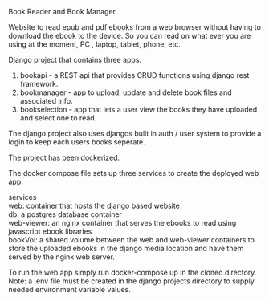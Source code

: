 Book Reader and Book Manager

Website to read epub and pdf ebooks from a web browser without having to download the ebook to the device. So you can read on what ever you are using at the moment, PC , laptop, tablet, phone, etc.

Django project that contains three apps.

1. bookapi - a REST api that provides CRUD functions using django rest framework.  
2. bookmanager - app to upload, update and delete book files and associated info.  
3. bookselection - app that lets a user view the books they have uploaded and select one to read.  

The django project also uses djangos built in auth / user system to provide a login to keep each users books seperate.

The project has been dockerized.  

The docker compose file sets up three services to create the deployed web app.  

services  
web: container that hosts the django based website  
db: a postgres database container  
web-viewer: an nginx container that serves the ebooks to read using javascript ebook libraries  
bookVol: a shared volume between the web and web-viewer containers to store the uploaded ebooks in the django media location and have them served by the nginx web server.  

To run the web app simply run docker-compose up in the cloned directory. Note: a .env file must be created in the django projects directory to supply needed environment variable values.
